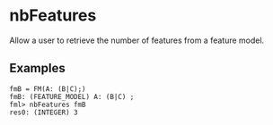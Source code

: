 # nbFeatures

Allow a user to retrieve the number of features from a feature model.

## Examples

```
fmB = FM(A: (B|C);)
fmB: (FEATURE_MODEL) A: (B|C) ; 
fml> nbFeatures fmB
res0: (INTEGER) 3
```
